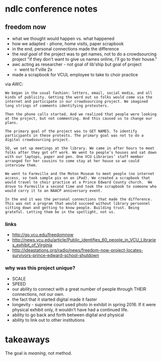 # ndlc conference notes

## freedom now
 - what we thought would happen vs. what happened 
 - how we adapted - phone, home visits, paper scrapbook
 - in the end, personal connections made the difference
 - the *real goal* of the project was to get names, not to do a crowdsourcing project "if they don't want to give us names online, i'll go to their house."
 - awc acting as researcher - not goal of lib'ship but goal of project
     + went to f'ville 2x
 - made a scrapbook for VCUL employee to take to choir practice

via AWC:

    We began in the usual fashion: letters, email, social media, and all kinds of publicity. Getting the word out so folks would come via the internet and participate in our crowdsourcing project. We imagined long strings of comments identifying protesters.

    Then the phone calls started. And we realized that people were looking at the project, but not commenting. And this caused us to change our plans.

    The primary goal of the project was to GET NAMES. To identify participants in these protests. The primary goal was not to do a digital crowdsourcing project.

    SO, we set up meetings at the library. We came in after hours to meet folks after they got off work. We went to people’s houses and sat down with our laptops, paper and pen. One VCU Libraries’ staff member arranged for her cousins to come stay at her house so we could interview them.

    We went to Farmville and the Moton Museum to meet people (no internet access, so took sample pix on an iPad). We created a scrapbook that would travel to choir practice at a Prince Edward County church.  We drove to Farmville a second time and took the scrapbook to someone who would carry it to an NAACP anniversary event.

    In the end it was the personal connections that made the difference. This was not a program that would succeed without library personnel sitting down and getting to know people. Building trust. Being grateful. Letting them be in the spotlight, not us.

### links

 - http://go.vcu.edu/freedomnow
 - http://news.vcu.edu/article/Public_identifies_60_people_in_VCU_Libraries_exhibit_of_Virginia
 - http://ideastations.org/radio/news/freedom-now-project-locates-survivors-prince-edward-school-shutdown

### why was this project unique?

 - SCALE
 - SPEED
 - our ability to connect with a great number of people through THEIR connections, not our own. 
 - the fact that it started digital made it faster
 - longevity - supreme court used photo in exhibit in spring 2016. If it were physical exhibit only, it wouldn't have had a continued life.
 - ability to go back and forth between digital and physical
 - ability to link out to other institutions 

# takeaways

The goal is *meaning*, not method.
